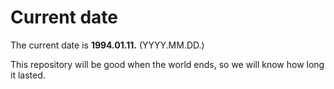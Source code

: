 # Current date

The current date is **1994.01.11.** (YYYY.MM.DD.)

This repository will be good when the world ends, so we will know how long it lasted.